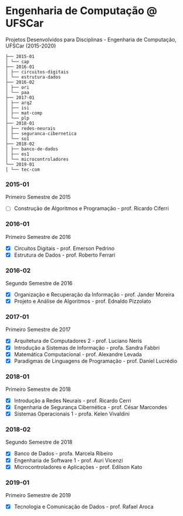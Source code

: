 # Engenharia de Computação @ UFSCar
Projetos Desenvolvidos para Disciplinas - Engenharia de Computação, UFSCar (2015-2020)

```
├── 2015-01
│ └── cap
├── 2016-01
│ ├── circuitos-digitais
│ └── estrutura-dados
├── 2016-02
│ ├── ori
│ └── paa
├── 2017-01
│ ├── arq2 
│ ├── isi
│ ├── mat-comp
│ └── plp
├── 2018-01
│ ├── redes-neurais
│ ├── seguranca-cibernetica
│ └── so1
├── 2018-02
│ ├── banco-de-dados 
│ ├── es1
│ └── microcontroladores
└── 2019-01
│ └── tec-com
```
### 2015-01
Primeiro Semestre de 2015
- [ ] Construção de Algoritmos e Programação - prof. Ricardo Ciferri

### 2016-01
Primeiro Semestre de 2016
- [x] Circuitos Digitais - prof. Emerson Pedrino
- [x] Estrutura de Dados - prof. Roberto Ferrari

### 2016-02
Segundo Semestre de 2016
- [x] Organização e Recuperação da Informação - prof. Jander Moreira
- [x] Projeto e Análise de Algoritmos - prof. Ednaldo Pizzolato

### 2017-01
Primeiro Semestre de 2017
- [x] Arquitetura de Computadores 2 - prof. Luciano Neris
- [x] Introdução a Sistemas de Informação - profa. Sandra Fabbri
- [x] Matemática Computacional - prof. Alexandre Levada
- [x] Paradigmas de Linguagens de Programação - prof. Daniel Lucrédio

### 2018-01
Primeiro Semestre de 2018
- [x] Introdução a Redes Neurais - prof. Ricardo Cerri
- [x] Engenharia de Segurança Cibernética - prof. César Marcondes
- [x] Sistemas Operacionais 1 - profa. Kelen Vivaldini

### 2018-02
Segundo Semestre de 2018
- [x] Banco de Dados - profa. Marcela Ribeiro
- [x] Engenharia de Software 1 - prof. Auri Vicenzi
- [x] Microcontroladores e Aplicações - prof. Edilson Kato

### 2019-01
Primeiro Semestre de 2019
- [x] Tecnologia e Comunicação de Dados - prof. Rafael Aroca
